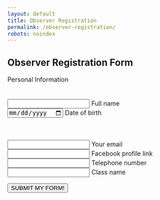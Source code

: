 ```yaml
---
layout: default
title: Observer Registration
permalink: /observer-registration/
robots: noindex
---
```

<h2>Observer Registration Form</h2>
Personal Information
<form method="POST" action="https://formspree.io/cymun2019.official@gmail.com">
  <textarea name="delegate or observer?" style="visibility: hidden;">OBSERVER</textarea>
	   <div class="group">      
    <input type="text" required name="fullname">
      <span class="highlight"></span>
      <span class="bar"></span>
     <label>Full name</label>
   </div>

   <div class="group">      
<input type="date" class="form-control" id="dateofbirth" name="dateofbirth" placeholder="Date of Birth">
      <span class="highlight"></span>
      <span class="bar"></span>
     <label>Date of birth</label>
   </div>


  <div class="group" style="margin-top: 50">      
    <input type="text" required name="email">
      <span class="highlight"></span>
      <span class="bar"></span>
     <label>Your email</label>
   </div>
     <div class="group">      
    <input type="text" required name="facebook">
      <span class="highlight"></span>
      <span class="bar"></span>
     <label>Facebook profile link</label>
   </div>
     <div class="group">      
    <input type="number" required name="phonenumber">
      <span class="highlight"></span>
      <span class="bar"></span>
     <label>Telephone number</label>
   </div>   
        <div class="group">      
    <input type="text" required name="class">
      <span class="highlight"></span>
      <span class="bar"></span>
     <label>Class name</label>
   </div>   
    

<button style="display: block;" class="btn btn-white btn-animation-1 trigger" type="submit">SUBMIT MY FORM!</button>
</form>
